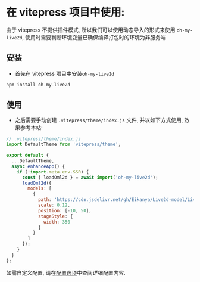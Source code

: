 # 在 vitepress 项目中使用:

由于 vitepress 不提供插件模式, 所以我们可以使用动态导入的形式来使用 `oh-my-live2d`, 使用时需要判断环境变量已确保编译打包时的环境为非服务端

## 安装

- 首先在 vitepress 项目中安装`oh-my-live2d`

```sh
npm install oh-my-live2d
```

## 使用

- 之后需要手动创建 `.vitepress/theme/index.js` 文件, 并以如下方式使用, 效果参考本站:

```js
// .vitepress/theme/index.js
import DefaultTheme from 'vitepress/theme';

export default {
  ...DefaultTheme,
  async enhanceApp() {
    if (!import.meta.env.SSR) {
      const { loadOml2d } = await import('oh-my-live2d');
      loadOml2d({
        models: [
          {
            path: 'https://cdn.jsdelivr.net/gh/Eikanya/Live2d-model/Live2D/Senko_Normals/senko.model3.json',
            scale: 0.12,
            position: [-10, 50],
            stageStyle: {
              width: 350
            }
          }
        ]
      });
    }
  }
};
```

如需自定义配置, 请在[配置选项](/options/Options)中查阅详细配置内容.
